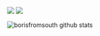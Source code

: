 ![](https://raw.githubusercontent.com/borisfromsouth/github-stats/master/generated/overview.svg#gh-dark-mode-only)
![](https://raw.githubusercontent.com/borisfromsouth/github-stats/master/generated/languages.svg#gh-dark-mode-only)



![borisfromsouth github stats](https://github-readme-stats.vercel.app/api?borisfromsouth=borisfromsouth&show_icons=true&hide_border=true)

